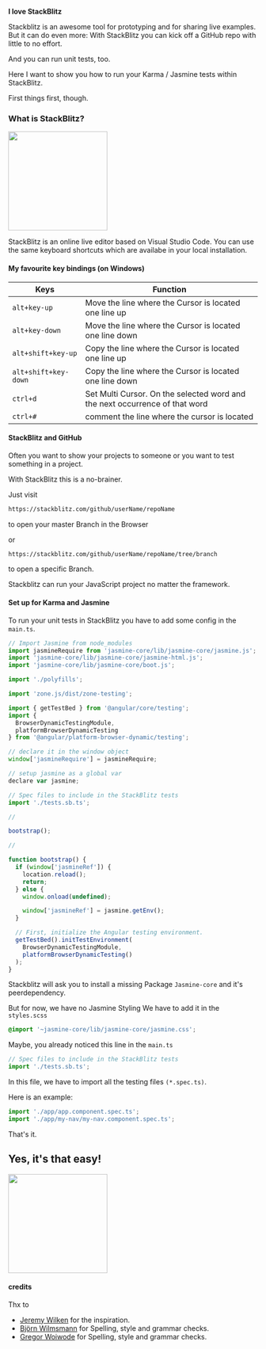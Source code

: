 <strong>I love StackBlitz</strong>

Stackblitz is an awesome tool for prototyping and for sharing live examples. But it can do even more: With StackBlitz you can kick off a GitHub repo with little to no effort.

And you can run unit tests, too.

Here I want to show you how to run your Karma / Jasmine tests within StackBlitz.

First things first, though.

### What is StackBlitz?

<img src="assets/images/stackblitz.png" class="alignnone size-thumbnail wp-image-446" width="200" />

StackBlitz is an online live editor based on Visual Studio Code. You can use the same keyboard shortcuts which are availabe in your local installation.

#### My favourite key bindings (on Windows)

| Keys                            | Function                                                                    |
| ------------------------------- | --------------------------------------------------------------------------- |
| <code>alt+key-up</code>         | Move the line where the Cursor is located one line up                       |
| <code>alt+key-down</code>       | Move the line where the Cursor is located one line down                     |
| <code>alt+shift+key-up</code>   | Copy the line where the Cursor is located one line up                       |
| <code>alt+shift+key-down</code> | Copy the line where the Cursor is located one line down                     |
| <code>ctrl+d</code>             | Set Multi Cursor. On the selected word and the next occurrence of that word |
| <code>ctrl+#</code>             | comment the line where the cursor is located                                |

#### StackBlitz and GitHub

Often you want to show your projects to someone or you want to test something in a project.

With StackBlitz this is a no-brainer.

Just visit

```bash
https://stackblitz.com/github/userName/repoName
```

to open your master Branch in the Browser

or

```bash
https://stackblitz.com/github/userName/repoName/tree/branch
```

to open a specific Branch.

Stackblitz can run your JavaScript project no matter the framework.

#### Set up for Karma and Jasmine

To run your unit tests in StackBlitz you have to add some config in the <code>main.ts</code>.

```javascript
// Import Jasmine from node_modules
import jasmineRequire from 'jasmine-core/lib/jasmine-core/jasmine.js';
import 'jasmine-core/lib/jasmine-core/jasmine-html.js';
import 'jasmine-core/lib/jasmine-core/boot.js';

import './polyfills';

import 'zone.js/dist/zone-testing';

import { getTestBed } from '@angular/core/testing';
import {
  BrowserDynamicTestingModule,
  platformBrowserDynamicTesting
} from '@angular/platform-browser-dynamic/testing';

// declare it in the window object
window['jasmineRequire'] = jasmineRequire;

// setup jasmine as a global var
declare var jasmine;

// Spec files to include in the StackBlitz tests
import './tests.sb.ts';

//

bootstrap();

//

function bootstrap() {
  if (window['jasmineRef']) {
    location.reload();
    return;
  } else {
    window.onload(undefined);

    window['jasmineRef'] = jasmine.getEnv();
  }

  // First, initialize the Angular testing environment.
  getTestBed().initTestEnvironment(
    BrowserDynamicTestingModule,
    platformBrowserDynamicTesting()
  );
}
```

Stackblitz will ask you to install a missing Package <code>Jasmine-core</code> and it's peerdependency.

But for now, we have no Jasmine Styling
We have to add it in the <code>styles.scss</code>

```css
@import '~jasmine-core/lib/jasmine-core/jasmine.css';
```

Maybe, you already noticed this line in the <code>main.ts</code>

```javascript
// Spec files to include in the StackBlitz tests
import './tests.sb.ts';
```

In this file, we have to import all the testing files <code>(\*.spec.ts)</code>.

Here is an example:

```javascript
import './app/app.component.spec.ts';
import './app/my-nav/my-nav.component.spec.ts';
```

That's it.

## Yes, it's that easy!

<img src="assets/images/stackblitz-2.png" class="alignnone size-thumbnail wp-image-446" width="200" />

#### credits

Thx to

- <a href="https://twitter.com/gnomeontherun"  target="_blank">Jeremy Wilken</a> for the inspiration.
- <a href="https://twitter.com/bwilmsmann"  target="_blank">Björn Wilmsmann</a> for Spelling, style and grammar checks.
- <a href="https://twitter.com/GregOnNet"  target="_blank">Gregor Woiwode</a> for Spelling, style and grammar checks.
